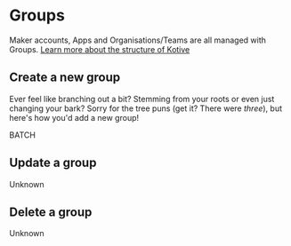 # Groups

Maker accounts, Apps and Organisations/Teams are all managed with Groups. <a href="http://kotive.com/how-to/the-structure-within-kotive/" target="_blank">Learn more about the structure of Kotive</a>

## Create a new group

Ever feel like branching out a bit? Stemming from your roots or even just changing your bark? Sorry for the tree puns (get it? There were *three*), but here's how you'd add a new group!

<aside class="warning">
BATCH
</aside>

## Update a group

<aside class="warning">
Unknown 
</aside>

## Delete a group

<aside class="warning">
Unknown 
</aside>
